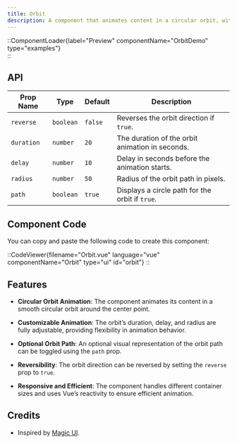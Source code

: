 ```yaml
---
title: Orbit
description: A component that animates content in a circular orbit, with customizable duration, delay, and radius. It also offers an optional orbit path display.
---
```


::ComponentLoader{label="Preview" componentName="OrbitDemo" type="examples"}  
::

## API

| Prop Name  | Type      | Default | Description                                     |
| ---------- | --------- | ------- | ----------------------------------------------- |
| `reverse`  | `boolean` | `false` | Reverses the orbit direction if `true`.         |
| `duration` | `number`  | `20`    | The duration of the orbit animation in seconds. |
| `delay`    | `number`  | `10`    | Delay in seconds before the animation starts.   |
| `radius`   | `number`  | `50`    | Radius of the orbit path in pixels.             |
| `path`     | `boolean` | `true`  | Displays a circle path for the orbit if `true`. |

## Component Code

You can copy and paste the following code to create this component:

::CodeViewer{filename="Orbit.vue" language="vue" componentName="Orbit" type="ui" id="orbit"}
::

## Features

- **Circular Orbit Animation**: The component animates its content in a smooth circular orbit around the center point.
- **Customizable Animation**: The orbit’s duration, delay, and radius are fully adjustable, providing flexibility in animation behavior.

- **Optional Orbit Path**: An optional visual representation of the orbit path can be toggled using the `path` prop.

- **Reversibility**: The orbit direction can be reversed by setting the `reverse` prop to `true`.

- **Responsive and Efficient**: The component handles different container sizes and uses Vue’s reactivity to ensure efficient animation.

## Credits

- Inspired by [Magic UI](https://magicui.design/docs/components/orbiting-circles).
